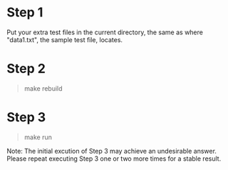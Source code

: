 # Step 1

Put your extra test files in the current directory, the same as where "data1.txt", the sample test file, locates.

# Step 2

> make rebuild

# Step 3

> make run

Note: The initial excution of Step 3 may achieve an undesirable answer. Please repeat executing Step 3 one or two more times for a stable result.
